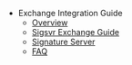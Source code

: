 
- Exchange Integration Guide
  - [Overview](docs-jp/Ontology_Exchange_Docking_Document_jp.md)
  - [Sigsvr Exchange Guide](docs-jp/exchange-API/Sigsvr_Exchange_Guide_jp.md)
  - [Signature Server](docs-jp/exchange-API/Ontology_Signature_Server_Tutorials_jp.md)
  - [FAQ](docs-jp/exchange-API/ONT_Exchange_Docking_FAQ_jp.md)
  
